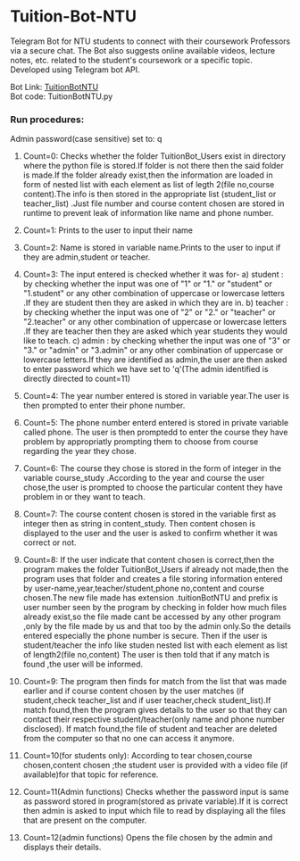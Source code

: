 Tuition-Bot-NTU
===================
Telegram Bot for NTU students to connect with their coursework Professors via a secure chat. The Bot also suggests online available videos, lecture notes, etc. related to the student's coursework or a specific topic. Developed using Telegram bot API.  

Bot Link: [TuitionBotNTU](https://telegram.me/TutoRoBot)  
Bot code: TuitionBotNTU.py  

### Run procedures: 
Admin password(case sensitive) set to: q 

 1. Count=0:
Checks whether the folder TuitionBot_Users exist in directory where the python file is stored.If folder is not there then the said folder is made.If the folder already exist,then the information are loaded in form of nested list with each element as list of legth 2(file no,course content).The info is then stored in the appropriate list (student_list or teacher_list) .Just file number and course content chosen are stored in runtime to prevent leak of information like name and phone number.

 2. Count=1:
	Prints to the user to input their name
	
 3. Count=2:
	Name is stored in variable name.Prints to the user to input if they are admin,student or teacher.

 4. Count=3:
    The input entered is checked whether it was for-
    a) student :  by checking whether the input was one of "1" or "1." or "student" or "1.student" or any other combination of uppercase or lowercase letters .If they are student then they are asked in which they are in.
    b) teacher : by checking whether the input was one of "2" or "2." or "teacher" or "2.teacher" or any other combination of uppercase or lowercase letters .If they are teacher then they are asked which year students they would like to teach.
    c) admin : by checking whether the input was one of "3" or "3." or "admin" or "3.admin" or any other combination of uppercase or lowercase letters.If they are identified as admin,the user are then asked to enter password which we have set to 'q'(The admin identified is directly directed to count=11)

 5. Count=4:
	The year number entered is stored in variable year.The user is then prompted to enter their phone number.

 6. Count=5:
	The phone number enterd entered is stored in private variable called phone. The user is then promptedd to enter the course they have problem by appropriatly prompting them to choose from course regarding the year they chose.

 7. Count=6:
	The course they chose is stored in the form of integer in the variable course_study .According to the year and course the user chose,the user is prompted to choose the particular content they have problem in or they want to teach.

 8. Count=7:
	The course content chosen is stored in the variable first as integer then as string in content_study. Then content chosen is displayed to the user and the user is asked to confirm whether it was correct or not.

 9. Count=8:
	If the user indicate that content chosen is correct,then the program makes the folder TuitionBot_Users if already not made,then the program uses that folder and creates a file storing information entered by user-name,year,teacher/student,phone no,content and course chosen.The new file made has extension .tuitionBotNTU and prefix is user number seen by the program by checking in folder how much files already exist,so the file made cant be accessed by any other program ,only by the file made by us and that too by the admin only.So the details entered especially the phone number is secure.
    Then if the user is student/teacher the info like studen nested list with each element as list of length2(file no,content)
	The user is then told that if any match is found ,the user will be informed.

 10. Count=9:
	The program then finds for match from the list that was made earlier and if course content chosen by the user matches (if student,check teacher_list and if user teacher,check student_list).If match found,then the program gives details to the user so that they can contact their respective student/teacher(only name and phone number disclosed).
	If match found,the file of student and teacher are deleted from the computer so that no one can access it anymore.
	

 11. Count=10(for students only):
	 According to tear chosen,course chosen,content chosen ;the student user is provided with a video file (if available)for that topic for reference. 
	
 12. Count=11(Admin functions)
	Checks whether the password input is same as password stored in program(stored as private variable).If it is correct then admin is asked to input which file to read by displaying all the files that are present on the computer.

 13. Count=12(admin functions)
	 Opens the file chosen by the admin and displays their details.
	
